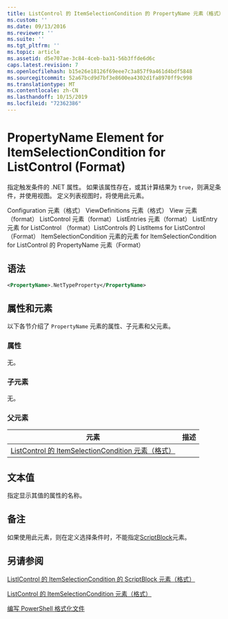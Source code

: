 ```yaml
---
title: ListControl 的 ItemSelectionCondition 的 PropertyName 元素（格式） |Microsoft Docs
ms.custom: ''
ms.date: 09/13/2016
ms.reviewer: ''
ms.suite: ''
ms.tgt_pltfrm: ''
ms.topic: article
ms.assetid: d5e707ae-3c84-4ceb-ba31-56b3ffde6d6c
caps.latest.revision: 7
ms.openlocfilehash: b15e26e18126f69eee7c3a857f9a461d4bdf5848
ms.sourcegitcommit: 52a67bcd9d7bf3e8600ea4302d1fa8970ff9c998
ms.translationtype: MT
ms.contentlocale: zh-CN
ms.lasthandoff: 10/15/2019
ms.locfileid: "72362386"
---
```

# <a name="propertyname-element-for-itemselectioncondition-for-listcontrol-format"></a>PropertyName Element for ItemSelectionCondition for ListControl (Format)

指定触发条件的 .NET 属性。 如果该属性存在，或其计算结果为 `true`，则满足条件，并使用视图。 定义列表视图时，将使用此元素。

Configuration 元素（格式） ViewDefinitions 元素（格式） View 元素（format） ListControl 元素（format） ListEntries 元素（format） ListEntry 元素 for ListControl （format）ListControls 的 ListItems for ListControl （Format） ItemSelectionCondition 元素的元素 for ItemSelectionCondition for ListControl 的 PropertyName 元素（Format）

## <a name="syntax"></a>语法

```xml
<PropertyName>.NetTypeProperty</PropertyName>
```

## <a name="attributes-and-elements"></a>属性和元素

以下各节介绍了 `PropertyName` 元素的属性、子元素和父元素。

### <a name="attributes"></a>属性

无。

### <a name="child-elements"></a>子元素

无。

### <a name="parent-elements"></a>父元素

|元素|描述|
|-------------|-----------------|
|[ListControl 的 ItemSelectionCondition 元素（格式）](./itemselectioncondition-element-for-listitem-for-listcontrol-format.md)||

## <a name="text-value"></a>文本值

指定显示其值的属性的名称。

## <a name="remarks"></a>备注

如果使用此元素，则在定义选择条件时，不能指定[ScriptBlock](./scriptblock-element-for-itemselectioncondition-for-listcontrol-format.md)元素。

## <a name="see-also"></a>另请参阅

[ListIControl 的 ItemSelectionCondition 的 ScriptBlock 元素（格式）](./scriptblock-element-for-itemselectioncondition-for-listcontrol-format.md)

[ListControl 的 ItemSelectionCondition 元素（格式）](./itemselectioncondition-element-for-listitem-for-listcontrol-format.md)

[编写 PowerShell 格式化文件](./writing-a-powershell-formatting-file.md)

